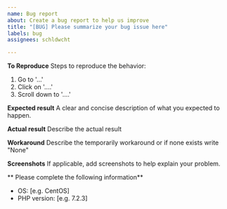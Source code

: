 ```yaml
---
name: Bug report
about: Create a bug report to help us improve
title: "[BUG] Please summarize your bug issue here"
labels: bug
assignees: schldwcht

---
```


<!-- ################################################################
        IGNORING THE TEMPLATE BELOW WILL RESULT IN ISSUE CLOSURE AS INCOMPLETE
        ################################################################ -->

**To Reproduce**
Steps to reproduce the behavior:
1. Go to '...'
2. Click on '....'
3. Scroll down to '....'

**Expected result**
A clear and concise description of what you expected to happen.

**Actual result**
Describe the actual result

**Workaround**
Describe the temporarily workaround or if none exists write "None"

**Screenshots**
If applicable, add screenshots to help explain your problem.

** Please complete the following information**
- OS: [e.g. CentOS]
- PHP version: [e.g. 7.2.3]
